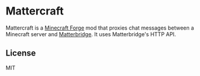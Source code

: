 # Mattercraft

Mattercraft is a [Minecraft Forge](https://minecraftforge.net) mod that proxies chat messages between a Minecraft server and [Matterbridge](https://github.com/42wim/matterbridge). It uses Matterbridge's HTTP API.

## License

MIT
